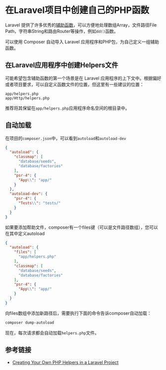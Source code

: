 # 在Laravel项目中创建自己的PHP函数

Laravel 提供了许多优秀的[辅助函数](https://laravel.com/docs/5.7/helpers)，可以方便地处理数组Array，文件路径File Path，字符串String和路由Router等操作，例如`dd()`函数。

可以使用 Composer 自动导入 Laravel 应用程序和PHP包，为自己定义一组辅助函数。

## 在Laravel应用程序中创建Helpers文件

可能希望包含辅助函数的第一个场景是在 Laravel 应用程序的上下文中。根据偏好或者项目要求，可以自定义函数文件的位置，但这里有一些建议的位置：

```
app/helpers.php
app/Http/helpers.php
```

推荐将其保留在`app/helpers.php`应用程序命名空间的根目录中。

## 自动加载

在项目的`composer.json`中，可以看到`autoload`和`autoload-dev`

```json
{
  "autoload": {
    "classmap": [
      "database/seeds",
      "database/factories"
    ],
    "psr-4": {
      "App\\": "app/"
    }
  },
  "autoload-dev": {
    "psr-4": {
      "Tests\\": "tests/"
    }
  }
}
```

如果要添加帮助文件，composer有一个files键（可以是文件路径数组），您可以在其中定义autoload

```json
{
  "autoload": {
    "files": [
      "app/helpers.php"
    ],
    "classmap": [
      "database/seeds",
      "database/factories"
    ],
    "psr-4": {
      "App\\": "app/"
    }
  }
}
```

向files数组中添加新路径后，需要执行下面的命令告诉composer自动加载：

```bash
composer dump-autoload
```

现在，每次请求都会自动加载`helpers.php`文件。
   
## 参考链接
- [Creating Your Own PHP Helpers in a Laravel Project](https://laravel-news.com/creating-helpers)
